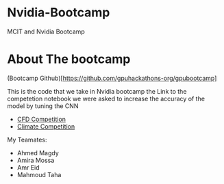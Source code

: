 # Nvidia-Bootcamp
MCIT and Nvidia Bootcamp
# About The bootcamp
(Bootcamp Github)[https://github.com/gpuhackathons-org/gpubootcamp]

This is the code that we take in Nvidia bootcamp the Link to the competetion notebook we were asked to increase the accuracy of the model by tuning the CNN
* [CFD Competition](https://github.com/rehamessameltagoury/Nvidia-Bootcamp/blob/main/CFD%20Lab/Competition_final.ipynb)
* [Climate Competition](https://github.com/rehamessameltagoury/Nvidia-Bootcamp/blob/main/Climate%20Lab/Competition.ipynb)


My Teamates:
* Ahmed Magdy
* Amira Mossa
* Amr Eid
* Mahmoud Taha
